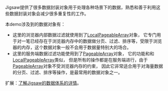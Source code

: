 

Jigsaw提供了很多数据封装对象用于处理各种场景下的数据，熟悉和善于利用这些数据封装对象会减少很多重复性的工作。

本demo涉及到的数据对象有：
- 这里的浏览器内部数据过滤就使用到了[LocalPageableArray](/components/classes/api?apiItem=LocalPageableArray)对象，
它专门用于对一笔已经存在于浏览器内存中的数据做分页、过滤、排序等，受限于浏览器的内存，这个数据对象一般不会用于数据量特别大的场合。
- 这里的服务端数据过滤功能使用到了[PageableArray](/components/classes/api?apiItem=PageableArray)对象，
它的功能和和[LocalPageableArray](/components/classes/api?apiItem=LocalPageableArray)类似，
但是所有的操作都是在服务端进行，由于[PageableArray](/components/classes/api?apiItem=PageableArray)对象不受浏览器内存的约束，
因此它非常适合用于对海量数据的分页、过滤、排序等操作，是最常用的数据对象之一。

扩展：[了解Jigsaw的数据体系的详情](/components/jigsaw/api?apiItem=IComponentData&parentName=interface)。

